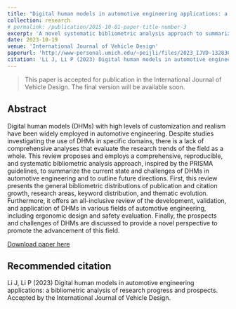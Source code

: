 ```yaml
---
title: "Digital human models in automotive engineering applications: a bibliometric analysis of research progress and prospects"
collection: research
# permalink: /publication/2015-10-01-paper-title-number-3
excerpt: 'A novel systematic bibliometric analysis approach to summarize the current state and challenges of digital human modeling in automotive engineering and to outline future direction.'
date: 2023-10-19
venue: 'International Journal of Vehicle Design'
paperurl: 'http://www-personal.umich.edu/~peijli/files/2023_IJVD-132836_TAFPV.pdf'
citation: 'Li J, Li P (2023) Digital human models in automotive engineering applications: a bibliometric analysis of research progress and prospects. Accepted by the International Journal of Vehicle Design.'
---
```


> This paper is accepted for publication in the International Journal of Vehicle Design. The final version will be available soon.

## Abstract

Digital human models (DHMs) with high levels of customization
and realism have been widely employed in automotive engineering. Despite
studies investigating the use of DHMs in specific domains, there is a lack of
comprehensive analyses that evaluate the research trends of the field as a
whole. This review proposes and employs a comprehensive, reproducible, and
systematic bibliometric analysis approach, inspired by the PRISMA guidelines,
to summarize the current state and challenges of DHMs in automotive
engineering and to outline future directions. First, this review presents the
general bibliometric distributions of publication and citation growth, research
areas, keyword distribution, and thematic evolution. Furthermore, it offers an
all-inclusive review of the development, validation, and application of DHMs
in various fields of automotive engineering, including ergonomic design and
safety evaluation. Finally, the prospects and challenges of DHMs are discussed
to provide a novel perspective to promote the advancement of this field.

[Download paper here](http://www-personal.umich.edu/~peijli/files/2023_IJVD-132836_TAFPV.pdf)

## Recommended citation

Li J, Li P (2023) Digital human models in automotive engineering applications: a bibliometric analysis of research progress and prospects. Accepted by the International Journal of Vehicle Design.
